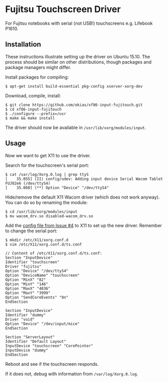 # Fujitsu Touchscreen Driver

For Fujitsu notebooks with serial (not USB!) touchscreens e.g. Lifebook P1610.

## Installation

These instructions illustrate setting up the driver on Ubuntu 15.10. The process
should be similar on other distributions, though packages and package managers
might differ.

Install packages for compiling:

    $ apt-get install build-essential pkg-config xserver-xorg-dev

Download, compile, install:

    $ git clone https://github.com/okias/xf86-input-fujitouch.git
    $ cd xf86-input-fujitouch
    $ ./configure --prefix=/usr
    $ make && make install

The driver should now be available in `/usr/lib/xorg/modules/input`.

## Usage

Now we want to get X11 to use the driver.

Search for the touchscreen's serial port:

    $ cat /var/log/Xorg.0.log | grep ttyS
    [    35.055] (II) config/udev: Adding input device Serial Wacom Tablet FUJ02e6 (/dev/ttyS4)
    [    35.060] (**) Option "Device" "/dev/ttyS4"

Hide/remove the default X11 Wacom driver (which does not work anyway). You can
do so by renaming the module:

    $ cd /usr/lib/xorg/modules/input
    $ mv wacom_drv.so disabled-wacom_drv.so

Add the [config file from Issue #4][issue-4] to X11 to set up the new driver.
Remember to change the serial port:

    $ mkdir /etc/X11/xorg.conf.d
    $ vim /etc/X11/xorg.conf.d/ts.conf

    // Content of /etc/X11/xorg.conf.d/ts.conf:
    Section "InputDevice"
    Identifier "touchscreen"
    Driver "fujitsu"
    Option "Device" "/dev/ttyS4"
    Option "DeviceName" "touchscreen"
    Option "MinX" "82"
    Option "MinY" "146"
    Option "MaxX" "4036"
    Option "MaxY" "3999"
    Option "SendCoreEvents" "On"
    EndSection

    Section "InputDevice"
    Identifier "dummy"
    Driver "void"
    Option "Device" "/dev/input/mice"
    EndSection

    Section "ServerLayout"
    Identifier "Default Layout"
    InputDevice "touchscreen" "CorePointer"
    InputDevice "dummy"
    EndSection

Reboot and see if the touchscreen responds.

If it does not, debug with information from `/var/log/Xorg.0.log`.

[issue-4]: https://github.com/okias/xf86-input-fujitouch/issues/4
